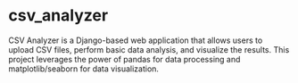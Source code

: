 # csv_analyzer
CSV Analyzer is a Django-based web application that allows users to upload CSV files, perform basic data analysis, and visualize the results. This project leverages the power of pandas for data processing and matplotlib/seaborn for data visualization.
